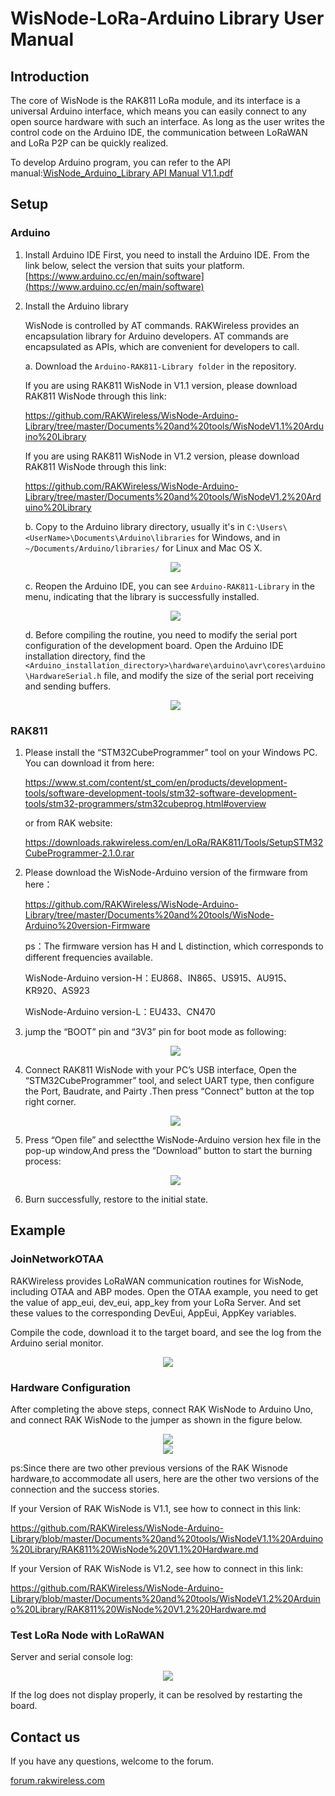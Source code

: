 # WisNode-LoRa-Arduino Library User Manual

## Introduction

The core of WisNode is the RAK811 LoRa module, and its interface is a universal Arduino interface, which means you can easily connect to any open source hardware with such an interface. As long as the user writes the control code on the Arduino IDE, the communication between LoRaWAN and LoRa P2P can be quickly realized.

To develop Arduino program, you can refer to the API manual:[WisNode_Arduino_Library API Manual V1.1.pdf](https://github.com/RAKWireless/WisNode-Arduino-Library/blob/master/Documents%20and%20tools/WisNode_Arduino_Library%20API%20Manual%20V1.1.pdf)

## Setup

### Arduino 

1. Install Arduino IDE
   First, you need to install the Arduino IDE. From the link below, select the version that suits your platform.
   [https://www.arduino.cc/en/main/software](https://www.arduino.cc/en/main/software) 

2. Install the Arduino library

   WisNode is controlled by AT commands. RAKWireless provides an encapsulation library for Arduino developers. AT commands are encapsulated as APIs, which are convenient for developers to call.

   a. Download the `Arduino-RAK811-Library folder` in the repository.
   
   If you are using RAK811 WisNode in V1.1 version, please download RAK811 WisNode through this link:
   
      https://github.com/RAKWireless/WisNode-Arduino-Library/tree/master/Documents%20and%20tools/WisNodeV1.1%20Arduino%20Library
   
      If you are using RAK811 WisNode in V1.2 version, please download RAK811 WisNode through this link:
   
      https://github.com/RAKWireless/WisNode-Arduino-Library/tree/master/Documents%20and%20tools/WisNodeV1.2%20Arduino%20Library
   
    b. Copy to the Arduino library directory, usually it's in `C:\Users\<UserName>\Documents\Arduino\libraries` for Windows, and in `~/Documents/Arduino/libraries/` for Linux and Mac OS X.
   
      <div align=center> <img src="https://github.com/RAKWireless/WisNode-Arduino-Library/blob/master/Documents%20and%20tools/image/Library_directory.png" /> </div>
   
    c. Reopen the Arduino IDE, you can see `Arduino-RAK811-Library` in the menu, indicating that the library is successfully installed.
   
    <div align=center> <img src="https://github.com/RAKWireless/WisNode-Arduino-Library/blob/master/Documents%20and%20tools/image/Library_in_the_menu.png" /> </div>
   
     d. Before compiling the routine, you need to modify the serial port configuration of the development board. Open the Arduino IDE installation directory, find the `<Arduino_installation_directory>\hardware\arduino\avr\cores\arduino\HardwareSerial.h` file, and modify the size of the serial port receiving and sending buffers.
   
      <div align=center> <img src="https://github.com/RAKWireless/WisNode-Arduino-Library/blob/master/Documents%20and%20tools/image/Serial_port_configuration_modification.png" /> </div>
### RAK811

1. Please install the “STM32CubeProgrammer” tool on your Windows PC. You can download it from here:

   https://www.st.com/content/st_com/en/products/development-tools/software-development-tools/stm32-software-development-tools/stm32-programmers/stm32cubeprog.html#overview

   or from RAK website:

   https://downloads.rakwireless.com/en/LoRa/RAK811/Tools/SetupSTM32CubeProgrammer-2.1.0.rar 

2. Please download the WisNode-Arduino version of the firmware from here：

   https://github.com/RAKWireless/WisNode-Arduino-Library/tree/master/Documents%20and%20tools/WisNode-Arduino%20version-Firmware

   ps：The firmware version has H and L distinction, which corresponds to different frequencies available.

   WisNode-Arduino version-H：EU868、IN865、US915、AU915、KR920、AS923

   WisNode-Arduino version-L：EU433、CN470

3. jump the “BOOT” pin and “3V3” pin for boot mode as following:

   <div align=center> <img src="https://github.com/RAKWireless/WisNode-Arduino-Library/blob/master/Documents%20and%20tools/image/jump_boot.png" /> </div>

4. Connect RAK811 WisNode with your PC’s USB interface, Open the “STM32CubeProgrammer” tool, and select UART type, then configure the Port, Baudrate, and Pairty .Then press “Connect” button at the top right corner.

   <div align=center> <img src="https://github.com/RAKWireless/WisNode-Arduino-Library/blob/master/Documents%20and%20tools/image/connect_STM32cubeprogrammer.png" /> </div>

5. Press “Open file” and selectthe WisNode-Arduino version hex file in the pop-up window,And press the “Download” button to start the burning process:

   <div align=center> <img src="https://github.com/RAKWireless/WisNode-Arduino-Library/blob/master/Documents%20and%20tools/image/burn_firmware.png" /> </div>

6. Burn successfully, restore to the initial state.

   

## Example

### JoinNetworkOTAA

RAKWireless provides LoRaWAN communication routines for WisNode, including OTAA and ABP modes. Open the OTAA example, you need to get the value of app_eui, dev_eui, app_key from your LoRa Server. And set these values to the corresponding DevEui, AppEui, AppKey variables.

Compile the code, download it to the target board, and see the log from the Arduino serial monitor.

<div align=center> <img src="https://github.com/RAKWireless/WisNode-Arduino-Library/blob/master/Documents%20and%20tools/image/Download_Firmware.png" /> </div>

### Hardware Configuration

After completing the above steps, connect RAK WisNode to Arduino Uno, and connect RAK WisNode to the jumper as shown in the figure below.

<div align=center> <img src="https://github.com/RAKWireless/WisNode-Arduino-Library/blob/master/Documents%20and%20tools/image/Arduino_mode_v1.3.png" /> </div>

<div align=center> <img src="https://github.com/RAKWireless/WisNode-Arduino-Library/blob/master/Documents%20and%20tools/image/merge_connect.png" /> </div>

ps:Since there are two other previous versions of the RAK Wisnode hardware,to accommodate all users, here are the other two versions of the connection and the success stories.



If your Version of RAK WisNode is V1.1, see how to connect in this link:

https://github.com/RAKWireless/WisNode-Arduino-Library/blob/master/Documents%20and%20tools/WisNodeV1.1%20Arduino%20Library/RAK811%20WisNode%20V1.1%20Hardware.md

If your Version of RAK WisNode is V1.2, see how to connect in this link:

https://github.com/RAKWireless/WisNode-Arduino-Library/blob/master/Documents%20and%20tools/WisNodeV1.2%20Arduino%20Library/RAK811%20WisNode%20V1.2%20Hardware.md



### Test LoRa Node with LoRaWAN

Server and serial console log:

<div align=center> <img src="https://github.com/RAKWireless/WisNode-Arduino-Library/blob/master/Documents%20and%20tools/image/LoRaWAN_log.png" /> </div>

If the log does not display properly, it can be resolved by restarting the board.

## Contact us

If you have any questions, welcome to the forum.

[forum.rakwireless.com](https://forum.rakwireless.com) 

